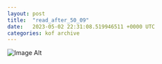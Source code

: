 ```yaml
---
layout:	post
title:	"read_after_50_09"
date:	2023-05-02 22:31:08.519946511 +0000 UTC
categories:	kof archive
---
```


![Image Alt](https://k0f.github.io/assets/read_after_50_09.png)